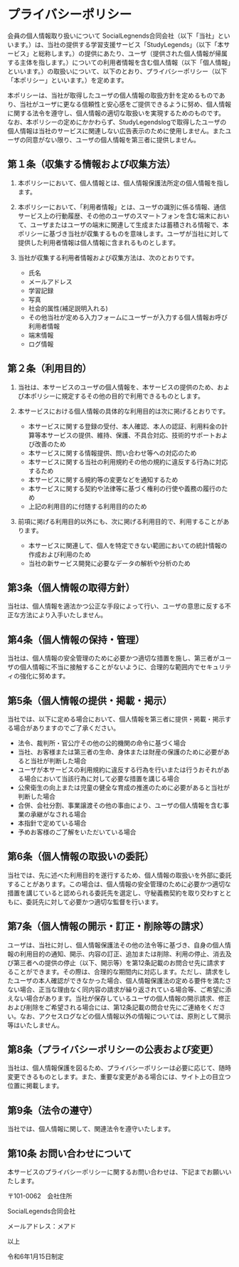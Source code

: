  # プライバシーポリシー
会員の個人情報取り扱いについて
SocialLegnends合同会社（以下「当社」といいます。）は、当社の提供する学習支援サービス「StudyLegends」（以下「本サービス」と総称します。）の提供にあたり、ユーザ（提供された個人情報が帰属する主体を指します。）についての利用者情報を含む個人情報（以下「個人情報」といいます。）の取扱いについて、以下のとおり、プライバシーポリシー（以下「本ポリシー」といいます。）を定めます。

本ポリシーは、当社が取得したユーザの個人情報の取扱方針を定めるものであり、当社がユーザに更なる信頼性と安心感をご提供できるように努め、個人情報に関する法令を遵守し、個人情報の適切な取扱いを実現するためのものです。
なお、本ポリシーの定めにかかわらず、StudyLegendslogで取得したユーザの個人情報は当社のサービスに関連しない広告表示のために使用しません。またユーザの同意がない限り、ユーザの個人情報を第三者に提供しません。


## 第１条（収集する情報および収集方法）
1. 本ポリシーにおいて、個人情報とは、個人情報保護法所定の個人情報を指します。
2. 本ポリシーにおいて、「利用者情報」とは、ユーザの識別に係る情報、通信サービス上の行動履歴、その他のユーザのスマートフォンを含む端末において、ユーザまたはユーザの端末に関連して生成または蓄積される情報で、本ポリシーに基づき当社が収集するものを意味します。ユーザが当社に対して提供した利用者情報は個人情報に含まれるものとします。
3. 当社が収集する利用者情報および収集方法は、次のとおりです。
   
   - 氏名
   - メールアドレス
   - 学習記録
   - 写真
   - 社会的属性(補足説明入れる)
   - その他当社が定める入力フォームにユーザーが入力する個人情報お呼び利用者情報
   - 端末情報
   - ログ情報

## 第２条（利用目的）
1. 当社は、本サービスのユーザの個人情報を、本サービスの提供のため、および本ポリシーに規定するその他の目的で利用できるものとします。
2. 本サービスにおける個人情報の具体的な利用目的は次に掲げるとおりです。
   - 本サービスに関する登録の受付、本人確認、本人の認証、利用料金の計算等本サービスの提供、維持、保護、不具合対応、技術的サポートおよび改善のため
   - 本サービスに関する情報提供、問い合わせ等への対応のため
   - 本サービスに関する当社の利用規約その他の規約に違反する行為に対応するため
   - 本サービスに関する規約等の変更などを通知するため
   - 本サービスに関する契約や法律等に基づく権利の行使や義務の履行のため
   - 上記の利用目的に付随する利用目的のため

3. 前項に掲げる利用目的以外にも、次に掲げる利用目的で、利用することがあります。
   - 本サービスに関連して、個人を特定できない範囲においての統計情報の作成および利用のため
   - 当社の新サービス開発に必要なデータの解析や分析のため

## 第3条（個人情報の取得方針）
当社は、個人情報を適法かつ公正な手段によって行い、ユーザの意思に反する不正な方法により入手いたしません。

## 第4条（個人情報の保持・管理）
当社は、個人情報の安全管理のために必要かつ適切な措置を施し、第三者がユーザの個人情報に不当に接触することがないように、合理的な範囲内でセキュリティの強化に努めます。

## 第5条（個人情報の提供・掲載・掲示）
当社では、以下に定める場合において、個人情報を第三者に提供・掲載・掲示する場合がありますのでご了承ください。
 - 法令、裁判所・官公庁その他の公的機関の命令に基づく場合
 - 当社、お客様または第三者の生命、身体または財産の保護のために必要があると当社が判断した場合
 - ユーザが本サービスの利用規約に違反する行為を行いまたは行うおそれがある場合において当該行為に対して必要な措置を講じる場合
 - 公衆衛生の向上または児童の健全な育成の推進のために必要があると当社が判断した場合
 - 合併、会社分割、事業譲渡その他の事由により、ユーザの個人情報を含む事業の承継がなされる場合
 - 本指針で定めている場合
 - 予めお客様のご了解をいただいている場合

## 第6条（個人情報の取扱いの委託）
当社では、先に述べた利用目的を遂行するため、個人情報の取扱いを外部に委託することがあります。この場合は、個人情報の安全管理のために必要かつ適切な措置を講じていると認められる委託先を選定し、守秘義務契約を取り交わすとともに、委託先に対して必要かつ適切な監督を行います。

## 第7条（個人情報の開示・訂正・削除等の請求）
ユーザは、当社に対し、個人情報保護法その他の法令等に基づき、自身の個人情報の利用目的の通知、開示、内容の訂正、追加または削除、利用の停止、消去及び第三者への提供の停止（以下、開示等）を第12条記載のお問合せ先に請求することができます。その際は、合理的な期間内に対応します。ただし、請求をしたユーザの本人確認ができなかった場合、個人情報保護法の定める要件を満たさない場合、正当な理由なく同内容の請求が繰り返されている場合等、ご希望に添えない場合があります。当社が保存しているユーザの個人情報の開示請求、修正および削除をご希望される場合には、第12条記載の問合せ先にご連絡をください。なお、アクセスログなどの個人情報以外の情報については、原則として開示等はいたしません。

## 第8条（プライバシーポリシーの公表および変更）
当社は、個人情報保護を図るため、プライバシーポリシーは必要に応じて、随時変更できるものとします。また、重要な変更がある場合には、サイト上の目立つ位置に掲載します。

## 第9条（法令の遵守）
当社では、個人情報に関して、関連法令を遵守いたします。

## 第10条 お問い合わせについて
本サービスのプライバシーポリシーに関するお問い合わせは、下記までお願いいたします。

〒101-0062　会社住所

SocialLegends合同会社 

メールアドレス：メアド

以上

令和6年1月15日制定


